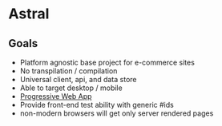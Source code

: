 # Astral

## Goals

- Platform agnostic base project for e-commerce sites
- No transpilation / compilation
- Universal client, api, and data store
- Able to target desktop / mobile
- [Progressive Web App](https://developers.google.com/web/progressive-web-apps/checklist)
- Provide front-end test ability with generic #ids
- non-modern browsers will get only server rendered pages

